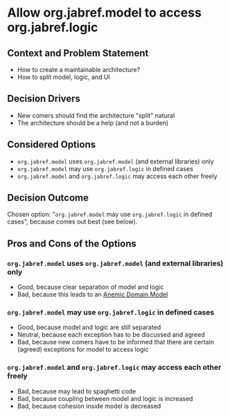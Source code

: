 # Allow org.jabref.model to access org.jabref.logic

## Context and Problem Statement

- How to create a maintainable architecture?
- How to split model, logic, and UI

## Decision Drivers

- New comers should find the architecture "split" natural
- The architecture should be a help (and not a burden)

## Considered Options

- `org.jabref.model` uses `org.jabref.model` (and external libraries) only
- `org.jabref.model` may use `org.jabref.logic` in defined cases
- `org.jabref.model` and `org.jabref.logic` may access each other freely

## Decision Outcome

Chosen option: "`org.jabref.model` may use `org.jabref.logic` in defined cases", because comes out best \(see below\).

## Pros and Cons of the Options

### `org.jabref.model` uses `org.jabref.model` (and external libraries) only

- Good, because clear separation of model and logic
- Bad, because this leads to an [Anemic Domain Model](https://martinfowler.com/bliki/AnemicDomainModel.html)

### `org.jabref.model` may use `org.jabref.logic` in defined cases

- Good, because model and logic are still separated
- Neutral, because each exception has to be discussed and agreed
- Bad, because new comers have to be informed that there are certain (agreed) exceptions for model to access logic

### `org.jabref.model` and `org.jabref.logic` may access each other freely

- Bad, because may lead to spaghetti code
- Bad, because coupling between model and logic is increased
- Bad, because cohesion inside model is decreased
